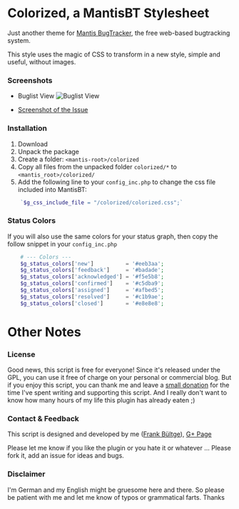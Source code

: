 # Colorized, a MantisBT Stylesheet

Just another theme for [Mantis BugTracker](http://www.mantisbt.org/), the free web-based bugtracking system.

This style uses the magic of CSS to transform in a new style, simple and useful, without images.

### Screenshots
 * Buglist View
![Buglist View](https://raw.github.com/bueltge/MantisBT-Colorized/master/assets/screenshot-1.png "Buglist")

 * [Screenshot of the Issue](https://raw.github.com/bueltge/MantisBT-Colorized/master/assets/screenshot-2.png "Issue")

### Installation
 1. Download
 2. Unpack the package
 3. Create a folder: `<mantis-root>/colorized`
 4. Copy all files from the unpacked folder `colorized/*` to `<mantis_root>/colorized/`
 5. Add the following line to your `config_inc.php` to change the css file included into MantisBT:
```php
	`$g_css_include_file = "/colorized/colorized.css";`
```

### Status Colors
If you will also use the same colors for your status graph, then copy the follow snippet in your `config_inc.php`

```php
	# --- Colors ---
	$g_status_colors['new']          = '#eeb3aa';
	$g_status_colors['feedback']     = '#badade';
	$g_status_colors['acknowledged'] = '#f5e5b8';
	$g_status_colors['confirmed']    = '#c5dba9';
	$g_status_colors['assigned']     = '#afbed5';
	$g_status_colors['resolved']     = '#c1b9ae';
	$g_status_colors['closed']       = '#e8e8e8';
```

# Other Notes

### License
Good news, this script is free for everyone! Since it's released under the GPL, you can use it free of charge on your personal or commercial blog. But if you enjoy this script, you can thank me and leave a [small donation](http://bueltge.de/wunschliste/) for the time I've spent writing and supporting this script. And I really don't want to know how many hours of my life this plugin has already eaten ;)

### Contact & Feedback
This script is designed and developed by me ([Frank Bültge](http://bueltge.de)), [G+ Page](https://plus.google.com/111291152590065605567/about?rel=author)

Please let me know if you like the plugin or you hate it or whatever ... Please fork it, add an issue for ideas and bugs.

### Disclaimer
I'm German and my English might be gruesome here and there. So please be patient with me and let me know of typos or grammatical farts. Thanks